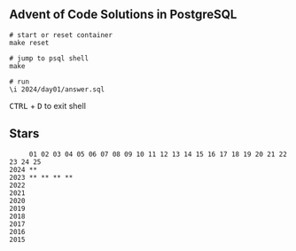 ## Advent of Code Solutions in PostgreSQL

```shell
# start or reset container
make reset

# jump to psql shell
make

# run
\i 2024/day01/answer.sql
```

<kbd>CTRL</kbd> + <kbd>D</kbd> to exit shell

## Stars

```
     01 02 03 04 05 06 07 08 09 10 11 12 13 14 15 16 17 18 19 20 21 22 23 24 25
2024 **
2023 ** ** ** **
2022
2021
2020
2019
2018
2017
2016
2015
```

